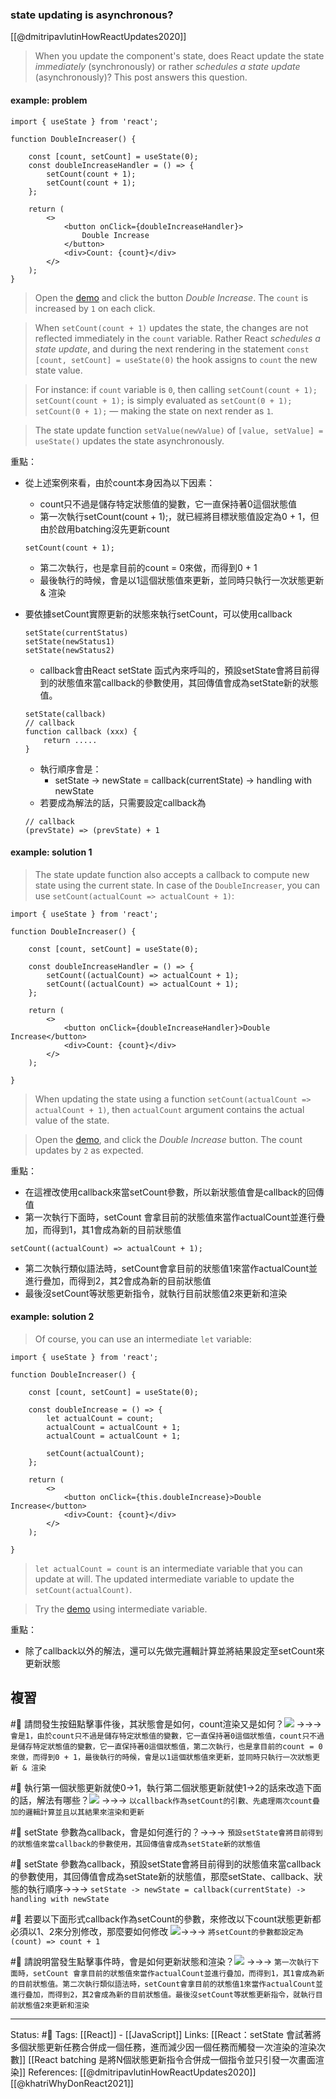 ### state updating is asynchronous?
[[@dmitripavlutinHowReactUpdates2020]] 
> When you update the component's state, does React update the state _immediately_ (synchronously) or rather _schedules a state update_ (asynchronously)? This post answers this question.


#### example: problem
```
import { useState } from 'react';

function DoubleIncreaser() {

	const [count, setCount] = useState(0);
	const doubleIncreaseHandler = () => {
		setCount(count + 1);
		setCount(count + 1);
	};

	return (
		<>
			<button onClick={doubleIncreaseHandler}>
				Double Increase
			</button>
			<div>Count: {count}</div>
		</>
	);
}
```

> Open the [demo](https://codesandbox.io/s/usestate-broken-ytmxk?file=/src/index.js) and click the button _Double Increase_. The `count` is increased by `1` on each click.

> When `setCount(count + 1)` updates the state, the changes are not reflected immediately in the `count` variable. Rather React _schedules a state update_, and during the next rendering in the statement `const [count, setCount] = useState(0)` the hook assigns to `count` the new state value.

> For instance: if `count` variable is `0`, then calling `setCount(count + 1); setCount(count + 1);` is simply evaluated as `setCount(0 + 1); setCount(0 + 1);` — making the state on next render as `1`.

> The state update function `setValue(newValue)` of `[value, setValue] = useState()` updates the state asynchronously.

重點：
- 從上述案例來看，由於count本身因為以下因素：
	- count只不過是儲存特定狀態值的變數，它一直保持著0這個狀態值
	- 第一次執行setCount(count + 1);，就已經將目標狀態值設定為0 + 1，但由於啟用batching沒先更新count
	```
	setCount(count + 1);
	```
	- 第二次執行，也是拿目前的count = 0來做，而得到0 + 1
	- 最後執行的時候，會是以1這個狀態值來更新，並同時只執行一次狀態更新 & 渲染

- 要依據setCount實際更新的狀態來執行setCount，可以使用callback
	```
	setState(currentStatus)
	setState(newStatus1)
	setState(newStatus2)
	```

	- callback會由React setState 函式內來呼叫的，預設setState會將目前得到的狀態值來當callback的參數使用，其回傳值會成為setState新的狀態值。
	```
	setState(callback)	
	// callback
	function callback (xxx) { 
		return .....
	}
	```
	- 執行順序會是：
		- setState -> newState = callback(currentState) -> handling with newState
	- 若要成為解法的話，只需要設定callback為
	```
	// callback
	(prevState) => (prevState) + 1
	```
#### example: solution 1

> The state update function also accepts a callback to compute new state using the current state. In case of the `DoubleIncreaser`, you can use `setCount(actualCount => actualCount + 1)`:


```
import { useState } from 'react';

function DoubleIncreaser() {

	const [count, setCount] = useState(0);
	
	const doubleIncreaseHandler = () => {
		setCount((actualCount) => actualCount + 1);
		setCount((actualCount) => actualCount + 1);
	};

	return (
		<>
			<button onClick={doubleIncreaseHandler}>Double Increase</button>
			<div>Count: {count}</div>
		</>
	);

}
```

> When updating the state using a function `setCount(actualCount => actualCount + 1)`, then `actualCount` argument contains the actual value of the state.


> Open the [demo](https://codesandbox.io/s/usestate-fixed-callback-e4pp3?file=/src/index.js), and click the _Double Increase_ button. The count updates by `2` as expected.

重點：
- 在這裡改使用callback來當setCount參數，所以新狀態值會是callback的回傳值
- 第一次執行下面時，setCount 會拿目前的狀態值來當作actualCount並進行疊加，而得到1，其1會成為新的目前狀態值
```
setCount((actualCount) => actualCount + 1);
```
- 第二次執行類似語法時，setCount會拿目前的狀態值1來當作actualCount並進行疊加，而得到2，其2會成為新的目前狀態值
- 最後沒setCount等狀態更新指令，就執行目前狀態值2來更新和渲染

#### example: solution 2
> Of course, you can use an intermediate `let` variable:

```
import { useState } from 'react';

function DoubleIncreaser() {

	const [count, setCount] = useState(0);

	const doubleIncrease = () => {
		let actualCount = count;
		actualCount = actualCount + 1;
		actualCount = actualCount + 1;
		
		setCount(actualCount);
	};

	return (
		<>
			<button onClick={this.doubleIncrease}>Double Increase</button>
			<div>Count: {count}</div>
		</>
	);

}
```

> `let actualCount = count` is an intermediate variable that you can update at will. The updated intermediate variable to update the `setCount(actualCount)`.

>  Try the [demo](https://codesandbox.io/s/usestate-fixed-interm-variable-xo3n7?file=/src/index.js) using intermediate variable.


重點：
- 除了callback以外的解法，還可以先做完邏輯計算並將結果設定至setCount來更新狀態

## 複習
#🧠 請問發生按鈕點擊事件後，其狀態會是如何，count渲染又是如何？![](https://res.cloudinary.com/dqfxgtyoi/image/upload/v1661184977/blog/react/batching/setCounter/setState-expected-value-problem_zfagua.png) ->->-> `會是1，由於count只不過是儲存特定狀態值的變數，它一直保持著0這個狀態值，count只不過是儲存特定狀態值的變數，它一直保持著0這個狀態值，第二次執行，也是拿目前的count = 0來做，而得到0 + 1，最後執行的時候，會是以1這個狀態值來更新，並同時只執行一次狀態更新 & 渲染`
<!--SR:!2023-06-28,194,250-->


#🧠 執行第一個狀態更新就使0->1，執行第二個狀態更新就使1->2的話來改造下面的話，解法有哪些？![](https://res.cloudinary.com/dqfxgtyoi/image/upload/v1661184977/blog/react/batching/setCounter/setState-expected-value-problem_zfagua.png) ->->-> `以callback作為setCount的引數、先處理兩次count疊加的邏輯計算並且以其結果來渲染和更新`
<!--SR:!2023-05-20,165,250-->

#🧠 setState 參數為callback，會是如何進行的？->->-> `預設setState會將目前得到的狀態值來當callback的參數使用，其回傳值會成為setState新的狀態值`
<!--SR:!2023-06-28,194,250-->

#🧠 setState 參數為callback，預設setState會將目前得到的狀態值來當callback的參數使用，其回傳值會成為setState新的狀態值，那麼setState、callback、狀態的執行順序->->-> `setState -> newState = callback(currentState) -> handling with newState`
<!--SR:!2023-06-25,192,250-->

#🧠 若要以下面形式callback作為setCount的參數，來修改以下count狀態更新都必須以1、2來分別修改，那麼要如何修改 ![](https://res.cloudinary.com/dqfxgtyoi/image/upload/v1661184977/blog/react/batching/setCounter/setState-expected-value-problem_zfagua.png)->->-> `將setCount的參數都設定為(count) => count + 1`
<!--SR:!2023-05-07,157,250-->


#🧠 請說明當發生點擊事件時，會是如何更新狀態和渲染？![](https://res.cloudinary.com/dqfxgtyoi/image/upload/v1661184977/blog/react/batching/setCounter/setState-expected-value-solution_mbe5uf.png) ->->-> `第一次執行下面時，setCount 會拿目前的狀態值來當作actualCount並進行疊加，而得到1，其1會成為新的目前狀態值。第二次執行類似語法時，setCount會拿目前的狀態值1來當作actualCount並進行疊加，而得到2，其2會成為新的目前狀態值。最後沒setCount等狀態更新指令，就執行目前狀態值2來更新和渲染`
<!--SR:!2023-06-20,188,250-->


---
Status: #🌱 
Tags:
[[React]] - [[JavaScript]]
Links:
[[React：setState 會試著將多個狀態更新任務合併成一個任務，進而減少因一個任務而觸發一次渲染的渲染次數]]
[[React batching 是將N個狀態更新指令合併成一個指令並只引發一次畫面渲染]]
References:
[[@dmitripavlutinHowReactUpdates2020]]
[[@khatriWhyDonReact2021]]